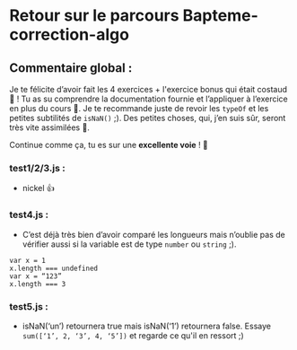 # Retour sur le parcours Bapteme-correction-algo

## Commentaire global :

Je te félicite d’avoir fait les 4 exercices + l'exercice bonus qui était costaud :muscle: !
Tu as su comprendre la documentation fournie et l’appliquer à l’exercice en plus du cours 🤠.
Je te recommande juste de revoir les `typeOf` et les petites subtilités de `isNaN()` ;). Des petites choses, qui, j’en suis sûr, seront très vite assimilées 🙂.

Continue comme ça, tu es sur une **excellente voie** ! 🙂

### test1/2/3.js :

- nickel :+1:

### test4.js :

- C’est déjà très bien d’avoir comparé les longueurs mais n’oublie pas de vérifier aussi si la variable est de type `number` ou `string` ;).

```
var x = 1
x.length === undefined
var x = “123”
x.length === 3
```

### test5.js :

- isNaN(‘un’) retournera true mais isNaN(‘1’) retournera false. Essaye `sum([‘1’, 2, ‘3’, 4, ‘5’])` et regarde ce qu'il en ressort ;)
